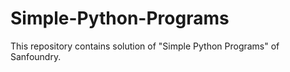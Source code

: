 # Simple-Python-Programs
This repository contains solution of "Simple Python Programs" of Sanfoundry.
